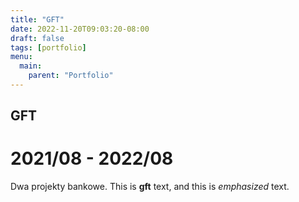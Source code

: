 ```yaml
---
title: "GFT"
date: 2022-11-20T09:03:20-08:00
draft: false
tags: [portfolio]
menu:
  main:
    parent: "Portfolio"
---
```

## GFT

# 2021/08 - 2022/08

Dwa projekty bankowe.
This is **gft** text, and this is *emphasized* text.